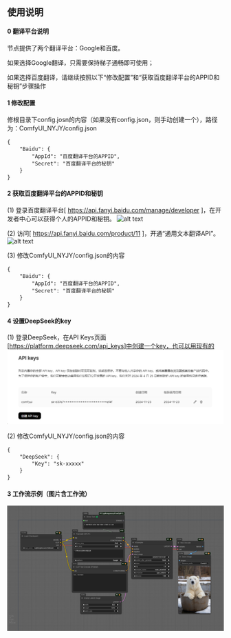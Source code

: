 ## 使用说明
#### 0 翻译平台说明
节点提供了两个翻译平台：Google和百度。

如果选择Google翻译，只需要保持梯子通畅即可使用；

如果选择百度翻译，请继续按照以下“修改配置”和“获取百度翻译平台的APPID和秘钥”步骤操作

#### 1 修改配置
修根目录下config.josn的内容（如果没有config.json，则手动创建一个），路径为：ComfyUI_NYJY/config.json
```
{
    "Baidu": {
        "AppId": "百度翻译平台的APPID",
        "Secret": "百度翻译平台的秘钥"
    }
}
```

#### 2 获取百度翻译平台的APPID和秘钥
(1) 登录百度翻译平台[ https://api.fanyi.baidu.com/manage/developer ]，在开发者中心可以获得个人的APPID和秘钥。
![alt text](images/userinfo.png)

(2) 访问[ https://api.fanyi.baidu.com/product/11 ]，开通“通用文本翻译API”。
![alt text](images/api_service.png)

(3) 修改ComfyUI_NYJY/config.json的内容
```
{
    "Baidu": {
        "AppId": "百度翻译平台的APPID",
        "Secret": "百度翻译平台的秘钥"
    }
}
```

#### 4 设置DeepSeek的key
(1) 登录DeepSeek，在API Keys页面[https://platform.deepseek.com/api_keys]中创建一个key，也可以用现有的
![alt text](images/DeepSeekApi.png)

(2) 修改ComfyUI_NYJY/config.json的内容
```
{
    "DeepSeek": {
        "Key": "sk-xxxxx"
    }
}
```
#### 3 工作流示例（图片含工作流）
![alt text](images/workflow-translate.png)

